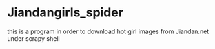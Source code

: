 # Jiandangirls_spider
this is a program in order to download hot girl images from Jiandan.net under scrapy shell
